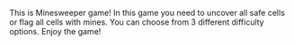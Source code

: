 This is Minesweeper game! In this game you need to uncover all safe cells or flag all cells with mines. You can choose from 3 different difficulty options. Enjoy the game!